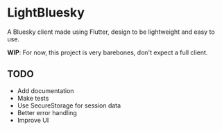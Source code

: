 # LightBluesky

A Bluesky client made using Flutter, design to be lightweight and easy to use.

**WIP**: For now, this project is very barebones, don't expect a full client.

## TODO
* Add documentation
* Make tests
* Use SecureStorage for session data
* Better error handling
* Improve UI
